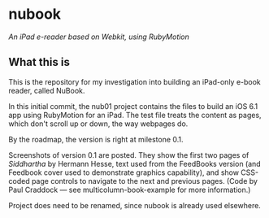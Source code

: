 nubook
======

_An iPad e-reader based on Webkit, using RubyMotion_

What this is
------------
This is the repository for my investigation into building an iPad-only e-book reader, called NuBook.

In this initial commit, the nub01 project contains the files to build an iOS 6.1 app using RubyMotion for an iPad. The test file treats the content as pages, which don't scroll up or down, the way webpages do.

By the roadmap, the version is right at milestone 0.1.

Screenshots of version 0.1 are posted. They show the first two pages of _Siddhartha_ by Hermann Hesse, text used from the FeedBooks version (and Feedbook cover used to demonstrate graphics capability), and show CSS-coded page controls to navigate to the next and previous pages. (Code by Paul Craddock — see multicolumn-book-example for more information.)

Project does need to be renamed, since nubook is already used elsewhere.
